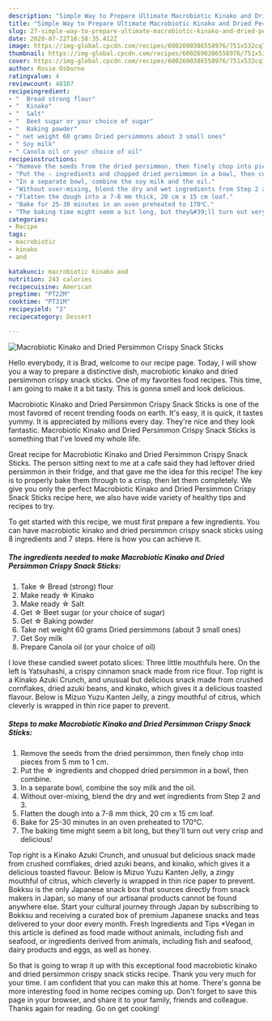```yaml
---
description: "Simple Way to Prepare Ultimate Macrobiotic Kinako and Dried Persimmon Crispy Snack Sticks"
title: "Simple Way to Prepare Ultimate Macrobiotic Kinako and Dried Persimmon Crispy Snack Sticks"
slug: 27-simple-way-to-prepare-ultimate-macrobiotic-kinako-and-dried-persimmon-crispy-snack-sticks
date: 2020-07-22T16:58:35.412Z
image: https://img-global.cpcdn.com/recipes/6002690386558976/751x532cq70/macrobiotic-kinako-and-dried-persimmon-crispy-snack-sticks-recipe-main-photo.jpg
thumbnail: https://img-global.cpcdn.com/recipes/6002690386558976/751x532cq70/macrobiotic-kinako-and-dried-persimmon-crispy-snack-sticks-recipe-main-photo.jpg
cover: https://img-global.cpcdn.com/recipes/6002690386558976/751x532cq70/macrobiotic-kinako-and-dried-persimmon-crispy-snack-sticks-recipe-main-photo.jpg
author: Rosie Osborne
ratingvalue: 4
reviewcount: 48107
recipeingredient:
- "  Bread strong flour"
- "  Kinako"
- "  Salt"
- "  Beet sugar or your choice of sugar"
- "  Baking powder"
- " net weight 60 grams Dried persimmons about 3 small ones"
- " Soy milk"
- " Canola oil or your choice of oil"
recipeinstructions:
- "Remove the seeds from the dried persimmon, then finely chop into pieces from 5 mm to 1 cm."
- "Put the ☆ ingredients and chopped dried persimmon in a bowl, then combine."
- "In a separate bowl, combine the soy milk and the oil."
- "Without over-mixing, blend the dry and wet ingredients from Step 2 and 3."
- "Flatten the dough into a 7-8 mm thick, 20 cm x 15 cm loaf."
- "Bake for 25-30 minutes in an oven preheated to 170℃."
- "The baking time might seem a bit long, but they&#39;ll turn out very crisp and delicious!"
categories:
- Recipe
tags:
- macrobiotic
- kinako
- and

katakunci: macrobiotic kinako and 
nutrition: 243 calories
recipecuisine: American
preptime: "PT22M"
cooktime: "PT31M"
recipeyield: "3"
recipecategory: Dessert

---
```



![Macrobiotic Kinako and Dried Persimmon Crispy Snack Sticks](https://img-global.cpcdn.com/recipes/6002690386558976/751x532cq70/macrobiotic-kinako-and-dried-persimmon-crispy-snack-sticks-recipe-main-photo.jpg)

Hello everybody, it is Brad, welcome to our recipe page. Today, I will show you a way to prepare a distinctive dish, macrobiotic kinako and dried persimmon crispy snack sticks. One of my favorites food recipes. This time, I am going to make it a bit tasty. This is gonna smell and look delicious.

Macrobiotic Kinako and Dried Persimmon Crispy Snack Sticks is one of the most favored of recent trending foods on earth. It's easy, it is quick, it tastes yummy. It is appreciated by millions every day. They're nice and they look fantastic. Macrobiotic Kinako and Dried Persimmon Crispy Snack Sticks is something that I've loved my whole life.

Great recipe for Macrobiotic Kinako and Dried Persimmon Crispy Snack Sticks. The person sitting next to me at a cafe said they had leftover dried persimmon in their fridge, and that gave me the idea for this recipe! The key is to properly bake them through to a crisp, then let them completely. We give you only the perfect Macrobiotic Kinako and Dried Persimmon Crispy Snack Sticks recipe here, we also have wide variety of healthy tips and recipes to try.


To get started with this recipe, we must first prepare a few ingredients. You can have macrobiotic kinako and dried persimmon crispy snack sticks using 8 ingredients and 7 steps. Here is how you can achieve it.

<!--inarticleads1-->

##### The ingredients needed to make Macrobiotic Kinako and Dried Persimmon Crispy Snack Sticks:

1. Take  ☆ Bread (strong) flour
1. Make ready  ☆ Kinako
1. Make ready  ☆ Salt
1. Get  ☆ Beet sugar (or your choice of sugar)
1. Get  ☆ Baking powder
1. Take  net weight 60 grams Dried persimmons (about 3 small ones)
1. Get  Soy milk
1. Prepare  Canola oil (or your choice of oil)


I love these candied sweet potato slices: Three little mouthfuls here. On the left is Yatsuhashi, a crispy cinnamon snack made from rice flour. Top right is a Kinako Azuki Crunch, and unusual but delicious snack made from crushed cornflakes, dried azuki beans, and kinako, which gives it a delicious toasted flavour. Below is Mizuo Yuzu Kanten Jelly, a zingy mouthful of citrus, which cleverly is wrapped in thin rice paper to prevent. 

<!--inarticleads2-->

##### Steps to make Macrobiotic Kinako and Dried Persimmon Crispy Snack Sticks:

1. Remove the seeds from the dried persimmon, then finely chop into pieces from 5 mm to 1 cm.
1. Put the ☆ ingredients and chopped dried persimmon in a bowl, then combine.
1. In a separate bowl, combine the soy milk and the oil.
1. Without over-mixing, blend the dry and wet ingredients from Step 2 and 3.
1. Flatten the dough into a 7-8 mm thick, 20 cm x 15 cm loaf.
1. Bake for 25-30 minutes in an oven preheated to 170℃.
1. The baking time might seem a bit long, but they&#39;ll turn out very crisp and delicious!


Top right is a Kinako Azuki Crunch, and unusual but delicious snack made from crushed cornflakes, dried azuki beans, and kinako, which gives it a delicious toasted flavour. Below is Mizuo Yuzu Kanten Jelly, a zingy mouthful of citrus, which cleverly is wrapped in thin rice paper to prevent. Bokksu is the only Japanese snack box that sources directly from snack makers in Japan, so many of our artisanal products cannot be found anywhere else. Start your cultural journey through Japan by subscribing to Bokksu and receiving a curated box of premium Japanese snacks and teas delivered to your door every month. Fresh Ingredients and Tips *Vegan in this article is defined as food made without animals, including fish and seafood, or ingredients derived from animals, including fish and seafood, dairy products and eggs, as well as honey. 

So that is going to wrap it up with this exceptional food macrobiotic kinako and dried persimmon crispy snack sticks recipe. Thank you very much for your time. I am confident that you can make this at home. There's gonna be more interesting food in home recipes coming up. Don't forget to save this page in your browser, and share it to your family, friends and colleague. Thanks again for reading. Go on get cooking!
